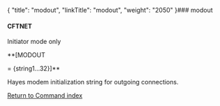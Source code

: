 {
    "title": "modout",
    "linkTitle": "modout",
    "weight": "2050"
}### <span id="modout"></span>modout

#### CFTNET

Initiator mode only

**\[MODOUT    
= {string1...32}\]**

Hayes modem initialization string for outgoing connections.

[Return to Command index](../)
